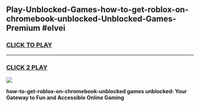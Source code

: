 
## Play-Unblocked-Games-how-to-get-roblox-on-chromebook-unblocked-Unblocked-Games-Premium #elvei
<h3>
<a href="https://premium.freeplayer.one?title=how-to-get-roblox-on-chromebook-unblocked&ref=12M">CLICK TO PLAY</a></h3>
<hr>

<h3>
<a href="https://premium.freeplayer.one?title=how-to-get-roblox-on-chromebook-unblocked&ref=12M">CLICK 2 PLAY</a>
  
</h3>

<a href="https://premium.freeplayer.one?title=how-to-get-roblox-on-chromebook-unblocked&ref=12M"><img src="https://clearcache.store/games.png"></a>


**how-to-get-roblox-on-chromebook-unblocked games unblocked: Your Gateway to Fun and Accessible Online Gaming**

